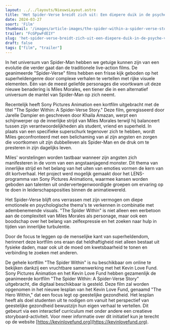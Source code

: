```yaml
---
layout: ../../layouts/NieuwsLayout.astro
title: 'Het Spider-Verse breidt zich uit: Een diepere duik in de psyche van Miles Morales'
date: 2024-03-27
soort: 'Film'
thumbnail: '/images/article-images/the-spider-within-a-spider-verse-story-1711467416.jpg'
trailer: "FcGPpwFdE1Y"
slug: 'het-spider-verse-breidt-zich-uit-een-diepere-duik-in-de-psyche-van-miles-morales'
draft: false
tags: ["film", "trailer"]
---
```



In het universum van Spider-Man hebben we getuige kunnen zijn van een evolutie die verder gaat dan de traditionele live-action films. De geanimeerde "Spider-Verse" films hebben een frisse kijk geboden op het superheldengenre door complexe verhalen te vertellen met rijke visuele elementen. Eén van de meest geliefde personages die voortkwam uit deze nieuwe benadering is Miles Morales, een tiener die in een alternatief universum de mantel van Spider-Man op zich neemt.

Recentelijk heeft Sony Pictures Animation een kortfilm uitgebracht met de titel "The Spider Within: A Spider-Verse Story." Deze film, geregisseerd door Jarelle Dampier en geschreven door Khaila Amazan, werpt een schijnwerper op de innerlijke strijd van Miles Morales terwijl hij balanceert tussen zijn verantwoordelijkheden als student, vriend en superheld. In plaats van een specifieke superschurk tegenover zich te hebben, wordt Miles geconfronteerd met een belichaming van al zijn angsten en zorgen die voortkomen uit zijn dubbelleven als Spider-Man en de druk om te presteren in zijn dagelijks leven.

Miles' worstelingen worden tastbaar wanneer zijn angsten zich manifesteren in de vorm van een angstaanjagend monster. Dit thema van innerlijke strijd en het belang van het uiten van emoties vormen de kern van dit kortverhaal. Het project werd mogelijk gemaakt door het LENS-programma van Sony Pictures Animations, waarmee kansen worden geboden aan talenten uit ondervertegenwoordigde groepen om ervaring op te doen in leiderschapsposities binnen de animatiewereld.

Het Spider-Verse blijft ons verrassen met zijn vermogen om diepe emotionele en psychologische thema's te verkennen in combinatie met adembenemende visuals. "The Spider Within" is niet alleen een eerbetoon aan de complexiteit van Miles Morales als personage, maar ook een boodschap over het belang van zelfexpressie en het zoeken naar hulp in tijden van innerlijke turbulentie.

Door de focus te leggen op de menselijke kant van superheldendom, herinnert deze kortfilm ons eraan dat heldhaftigheid niet alleen bestaat uit fysieke daden, maar ook uit de moed om kwetsbaarheid te tonen en verbinding te zoeken met anderen.

De gehele kortfilm "The Spider Within" is nu beschikbaar om online te bekijken dankzij een vruchtbare samenwerking met het Kevin Love Fund. Sony Pictures Animation en het Kevin Love Fund hebben gezamenlijk de geanimeerde kortfilm "The Spider Within: A Spider-Verse Story" uitgebracht, die digitaal beschikbaar is gesteld. Deze film zal worden opgenomen in het nieuwe lesplan van het Kevin Love Fund, genaamd "The Hero Within," dat een focus legt op geestelijke gezondheid. Het lesplan heeft als doel studenten uit te nodigen om vanuit het perspectief van geestelijke gezondheid bewustzijn hun eigen verhaal te vertellen. Dit gebeurt via een interactief curriculum met onder andere een creatieve storyboard-activiteit. Voor meer informatie over dit initiatief kun je terecht op de website [https://kevinlovefund.org](https://kevinlovefund.org).
